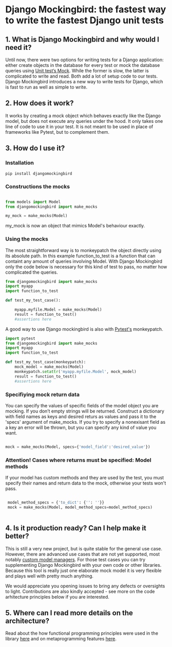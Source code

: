 # Django Mockingbird: the fastest way to write the fastest Django unit tests


## 1. What is Django Mockingbird and why would I need it?

Until now, there were two options for writing tests for a Django application: either create objects in the database for every test or mock the database queries using [Unit test’s Mock](https://docs.python.org/3/library/unittest.mock.html). While the former is slow, the latter is complicated to write and read. Both add a lot of setup code to our tests. Django Mockingbird introduces a new way to write tests for Django, which is fast to run as well as simple to write.

## 2. How does it work?

It works by creating a mock object which behaves exactly like the Django model, but does not execute any queries under the hood. It only takes one line of code to use it in your test. It is not meant to be used in place of frameworks like Pytest, but to complement them.

## 3. How do I use it?

### Installation 

```python
pip install djangomockingbird
```

### Constructions the mocks

```python

from models import Model
from djangomockingbird import make_mocks

my_mock = make_mocks(Model)

```
my_mock is now an object that mimics Model's behaviour exactly.

### Using the mocks 


The most straightforward way is to monkeypatch the object directly using its absolute path. In this example function_to_test is a function that can containt any amount of queries involving Model. With Django Mockingbird only the code below is necessary for this kind of test to pass, no matter how complicated the queries.


```python
from djangomockingbird import make_mocks
import myapp
import function_to_test

def test_my_test_case():

    myapp.myfile.Model = make_mocks(Model)
    result = function_to_test()
    #assertions here

```
A good way to use Django mockingbird is also with [Pytest's](https://docs.pytest.org/en/stable/) monkeypatch.


```python
import pytest
from djangomockingbird import make_mocks
import myapp
import function_to_test

def test_my_test_case(monkeypatch):
    mock_model = make_mocks(Model)
    monkeypatch.setattr('myapp.myfile.Model', mock_model)
    result = function_to_test()
    #assertions here

```

### Specifiying mock return data

You can specify the values of specific fields of the model object you are mocking. If you don’t empty strings will be returned. Construct a dictionary with field names as keys and desired returs as values and pass it to the 'specs' argument of make_mocks. If you try to specify a nonexisant field as a key an error will be thrown, but you can specify any kind of value you want.

```python

mock = make_mocks(Model, specs={'model_field':'desired_value'})

```


### Attention! Cases where returns must be specified: Model methods

If your model has custom methods and they are used by the test, you must specify their names and return data to the mock, otherwise your tests won't pass. 

```python

 model_method_specs = {'to_dict': {'': ''}}
 mock = make_mocks(Model, model_method_specs=model_method_specs)
 
 ```


## 4. Is it production ready? Can I help make it better? 

This is still a very new project, but is quite stable for the general use case. However, there are advanced use cases that are not yet supported, most notably [custom model managers](https://docs.djangoproject.com/en/3.1/topics/db/managers/#custom-managers). For those test cases you can try supplementing Django Mockingbird with your own code or other libraries. Because this tool is really just one elaborate mock model it is very flexible and plays well with pretty much anything.

We would appreciate you opening issues to bring any defects or oversights to light. Contributions are also kindly accepted - see more on the code arhitecture principles below if you are interested. 

## 5. Where can I read more details on the architecture?

Read about the how functional programming principles were used in the library [here](http://www.cmdctrlesc.xyz/post/6) and on metaprogramming features [here](http://www.cmdctrlesc.xyz/post/5).



